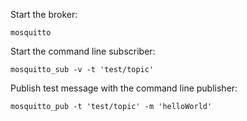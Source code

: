 Start the broker:

`mosquitto`

Start the command line subscriber:

`mosquitto_sub -v -t 'test/topic'`

Publish test message with the command line publisher:

`mosquitto_pub -t 'test/topic' -m 'helloWorld'`
